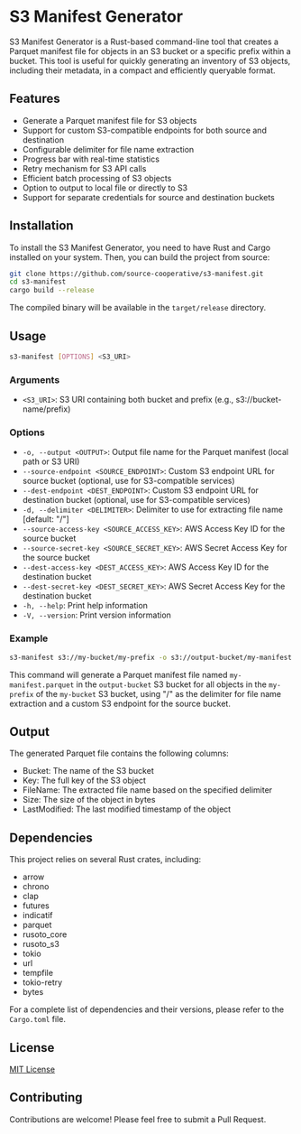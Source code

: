 # S3 Manifest Generator

S3 Manifest Generator is a Rust-based command-line tool that creates a Parquet manifest file for objects in an S3 bucket or a specific prefix within a bucket. This tool is useful for quickly generating an inventory of S3 objects, including their metadata, in a compact and efficiently queryable format.

## Features

- Generate a Parquet manifest file for S3 objects
- Support for custom S3-compatible endpoints for both source and destination
- Configurable delimiter for file name extraction
- Progress bar with real-time statistics
- Retry mechanism for S3 API calls
- Efficient batch processing of S3 objects
- Option to output to local file or directly to S3
- Support for separate credentials for source and destination buckets

## Installation

To install the S3 Manifest Generator, you need to have Rust and Cargo installed on your system. Then, you can build the project from source:

```bash
git clone https://github.com/source-cooperative/s3-manifest.git
cd s3-manifest
cargo build --release
```

The compiled binary will be available in the `target/release` directory.

## Usage

```bash
s3-manifest [OPTIONS] <S3_URI>
```

### Arguments

- `<S3_URI>`: S3 URI containing both bucket and prefix (e.g., s3://bucket-name/prefix)

### Options

- `-o, --output <OUTPUT>`: Output file name for the Parquet manifest (local path or S3 URI)
- `--source-endpoint <SOURCE_ENDPOINT>`: Custom S3 endpoint URL for source bucket (optional, use for S3-compatible services)
- `--dest-endpoint <DEST_ENDPOINT>`: Custom S3 endpoint URL for destination bucket (optional, use for S3-compatible services)
- `-d, --delimiter <DELIMITER>`: Delimiter to use for extracting file name [default: "/"]
- `--source-access-key <SOURCE_ACCESS_KEY>`: AWS Access Key ID for the source bucket
- `--source-secret-key <SOURCE_SECRET_KEY>`: AWS Secret Access Key for the source bucket
- `--dest-access-key <DEST_ACCESS_KEY>`: AWS Access Key ID for the destination bucket
- `--dest-secret-key <DEST_SECRET_KEY>`: AWS Secret Access Key for the destination bucket
- `-h, --help`: Print help information
- `-V, --version`: Print version information

### Example

```bash
s3-manifest s3://my-bucket/my-prefix -o s3://output-bucket/my-manifest.parquet --delimiter "/" --source-endpoint https://custom-s3.example.com
```

This command will generate a Parquet manifest file named `my-manifest.parquet` in the `output-bucket` S3 bucket for all objects in the `my-prefix` of the `my-bucket` S3 bucket, using "/" as the delimiter for file name extraction and a custom S3 endpoint for the source bucket.

## Output

The generated Parquet file contains the following columns:

- Bucket: The name of the S3 bucket
- Key: The full key of the S3 object
- FileName: The extracted file name based on the specified delimiter
- Size: The size of the object in bytes
- LastModified: The last modified timestamp of the object

## Dependencies

This project relies on several Rust crates, including:

- arrow
- chrono
- clap
- futures
- indicatif
- parquet
- rusoto_core
- rusoto_s3
- tokio
- url
- tempfile
- tokio-retry
- bytes

For a complete list of dependencies and their versions, please refer to the `Cargo.toml` file.

## License

[MIT License](LICENSE)

## Contributing

Contributions are welcome! Please feel free to submit a Pull Request.
